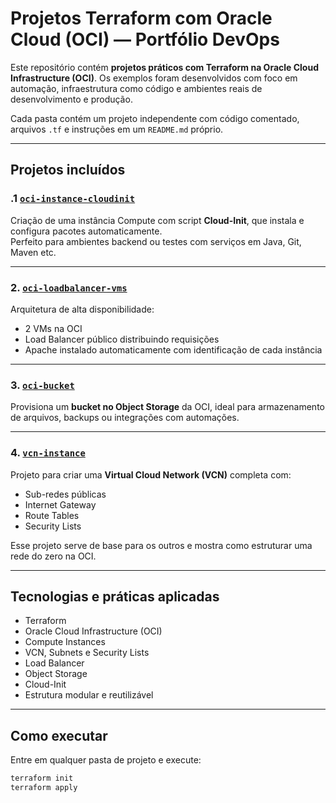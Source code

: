 # Projetos Terraform com Oracle Cloud (OCI) — Portfólio DevOps

Este repositório contém **projetos práticos com Terraform na Oracle Cloud Infrastructure (OCI)**. Os exemplos foram desenvolvidos com foco em automação, infraestrutura como código e ambientes reais de desenvolvimento e produção.

Cada pasta contém um projeto independente com código comentado, arquivos `.tf` e instruções em um `README.md` próprio.

---

## Projetos incluídos

###  .1 [`oci-instance-cloudinit`](./oci-instance-cloudinit)
Criação de uma instância Compute com script **Cloud-Init**, que instala e configura pacotes automaticamente.  
Perfeito para ambientes backend ou testes com serviços em Java, Git, Maven etc.

---

### 2. [`oci-loadbalancer-vms`](./oci-loadbalancer-vms)
Arquitetura de alta disponibilidade:

- 2 VMs na OCI
- Load Balancer público distribuindo requisições
- Apache instalado automaticamente com identificação de cada instância

---

### 3. [`oci-bucket`](./oci-bucket)
Provisiona um **bucket no Object Storage** da OCI, ideal para armazenamento de arquivos, backups ou integrações com automações.

---

### 4. [`vcn-instance`](./vcn-instance)
Projeto para criar uma **Virtual Cloud Network (VCN)** completa com:

- Sub-redes públicas
- Internet Gateway
- Route Tables
- Security Lists

Esse projeto serve de base para os outros e mostra como estruturar uma rede do zero na OCI.

---

## Tecnologias e práticas aplicadas

- Terraform
- Oracle Cloud Infrastructure (OCI)
- Compute Instances
- VCN, Subnets e Security Lists
- Load Balancer
- Object Storage
- Cloud-Init
- Estrutura modular e reutilizável

---

## Como executar

Entre em qualquer pasta de projeto e execute:

```bash
terraform init
terraform apply
